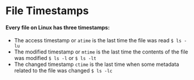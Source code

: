 # File Timestamps

#### Every file on Linux has three timestamps:

- The access timestamp or `atime` is the last time the file was read `$ ls -lu`
- The modified timestamp or `mtime` is the last time the contents of the file was modified `$ ls -l` or `$ ls -lt`
- The changed timestamp `ctime` is the last time when some metadata related to the file was changed `$ ls -lc`